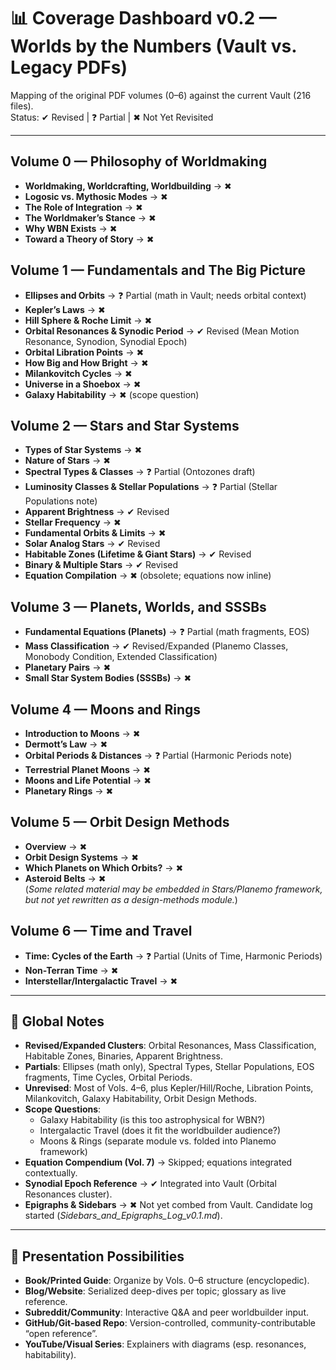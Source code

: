 # 📊 Coverage Dashboard v0.2 — Worlds by the Numbers (Vault vs. Legacy PDFs)

Mapping of the original PDF volumes (0–6) against the current Vault (216 files).  
Status: ✔ Revised | ❓ Partial | ✖ Not Yet Revisited  

---

## Volume 0 — Philosophy of Worldmaking
- **Worldmaking, Worldcrafting, Worldbuilding** → ✖  
- **Logosic vs. Mythosic Modes** → ✖  
- **The Role of Integration** → ✖  
- **The Worldmaker’s Stance** → ✖  
- **Why WBN Exists** → ✖  
- **Toward a Theory of Story** → ✖  

## Volume 1 — Fundamentals and The Big Picture
- **Ellipses and Orbits** → ❓ Partial (math in Vault; needs orbital context)  
- **Kepler’s Laws** → ✖  
- **Hill Sphere & Roche Limit** → ✖  
- **Orbital Resonances & Synodic Period** → ✔ Revised (Mean Motion Resonance, Synodion, Synodial Epoch)  
- **Orbital Libration Points** → ✖  
- **How Big and How Bright** → ✖  
- **Milankovitch Cycles** → ✖  
- **Universe in a Shoebox** → ✖  
- **Galaxy Habitability** → ✖ (scope question)  

## Volume 2 — Stars and Star Systems
- **Types of Star Systems** → ✖  
- **Nature of Stars** → ✖  
- **Spectral Types & Classes** → ❓ Partial (Ontozones draft)  
- **Luminosity Classes & Stellar Populations** → ❓ Partial (Stellar Populations note)  
- **Apparent Brightness** → ✔ Revised  
- **Stellar Frequency** → ✖  
- **Fundamental Orbits & Limits** → ✖  
- **Solar Analog Stars** → ✔ Revised  
- **Habitable Zones (Lifetime & Giant Stars)** → ✔ Revised  
- **Binary & Multiple Stars** → ✔ Revised  
- **Equation Compilation** → ✖ (obsolete; equations now inline)  

## Volume 3 — Planets, Worlds, and SSSBs
- **Fundamental Equations (Planets)** → ❓ Partial (math fragments, EOS)  
- **Mass Classification** → ✔ Revised/Expanded (Planemo Classes, Monobody Condition, Extended Classification)  
- **Planetary Pairs** → ✖  
- **Small Star System Bodies (SSSBs)** → ✖  

## Volume 4 — Moons and Rings
- **Introduction to Moons** → ✖  
- **Dermott’s Law** → ✖  
- **Orbital Periods & Distances** → ❓ Partial (Harmonic Periods note)  
- **Terrestrial Planet Moons** → ✖  
- **Moons and Life Potential** → ✖  
- **Planetary Rings** → ✖  

## Volume 5 — Orbit Design Methods
- **Overview** → ✖  
- **Orbit Design Systems** → ✖  
- **Which Planets on Which Orbits?** → ✖  
- **Asteroid Belts** → ✖  
(*Some related material may be embedded in Stars/Planemo framework, but not yet rewritten as a design-methods module.*)  

## Volume 6 — Time and Travel
- **Time: Cycles of the Earth** → ❓ Partial (Units of Time, Harmonic Periods)  
- **Non-Terran Time** → ✖  
- **Interstellar/Intergalactic Travel** → ✖  

---

## 📌 Global Notes
- **Revised/Expanded Clusters**: Orbital Resonances, Mass Classification, Habitable Zones, Binaries, Apparent Brightness.  
- **Partials**: Ellipses (math only), Spectral Types, Stellar Populations, EOS fragments, Time Cycles, Orbital Periods.  
- **Unrevised**: Most of Vols. 4–6, plus Kepler/Hill/Roche, Libration Points, Milankovitch, Galaxy Habitability, Orbit Design Methods.  
- **Scope Questions**:  
  - Galaxy Habitability (is this too astrophysical for WBN?)  
  - Intergalactic Travel (does it fit the worldbuilder audience?)  
  - Moons & Rings (separate module vs. folded into Planemo framework)  
- **Equation Compendium (Vol. 7)** → Skipped; equations integrated contextually.  
- **Synodial Epoch Reference** → ✔ Integrated into Vault (Orbital Resonances cluster).  
- **Epigraphs & Sidebars** → ✖ Not yet combed from Vault. Candidate log started (*Sidebars_and_Epigraphs_Log_v0.1.md*).  

---

## 🚀 Presentation Possibilities
- **Book/Printed Guide**: Organize by Vols. 0–6 structure (encyclopedic).  
- **Blog/Website**: Serialized deep-dives per topic; glossary as live reference.  
- **Subreddit/Community**: Interactive Q&A and peer worldbuilder input.  
- **GitHub/Git-based Repo**: Version-controlled, community-contributable “open reference”.  
- **YouTube/Visual Series**: Explainers with diagrams (esp. resonances, habitability).  
